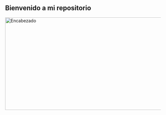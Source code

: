 
## Bienvenido a mi repositorio

<img src="https://github.com/Natcol05/Natcol05/blob/9d5ebb4c43111feee3b0ef144903243999cfe63e/Welcome.gif" alt="Encabezado" width="600" height="300">


<!--
**Natcol05/Natcol05** is a ✨ _special_ ✨ repository because its `README.md` (this file) appears on your GitHub profile.

Here are some ideas to get you started:

- 🔭 I’m currently working on multiple projects
- 🌱 I’m currently learning ...
- 👯 I’m looking to collaborate on ...
- 🤔 I’m looking for help with ...
- 💬 Ask me about ...
- 📫 How to reach me: ...
- 😄 Pronouns: ...
- ⚡ Fun fact: ...
-->
